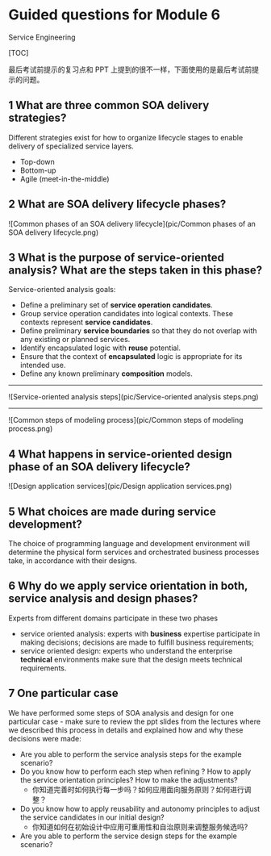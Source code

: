 # Guided questions for Module 6

Service Engineering

[TOC]

最后考试前提示的复习点和 PPT 上提到的很不一样，下面使用的是最后考试前提示的问题。

## 1 What are three common SOA delivery strategies?

Different strategies exist for how to organize lifecycle stages to enable delivery of specialized service layers.

- Top-down
- Bottom-up
- Agile (meet-in-the-middle)

## 2 What are SOA delivery lifecycle phases?

![Common phases of an SOA delivery lifecycle](pic/Common phases of an SOA delivery lifecycle.png)

## 3 What is the purpose of service-oriented analysis? What are the steps taken in this phase?

Service-oriented analysis goals:

- Define a preliminary set of **service operation candidates**.
- Group service operation candidates into logical contexts. These contexts represent **service candidates**.
- Define preliminary **service boundaries** so that they do not overlap with any existing or planned services.
- Identify encapsulated logic with **reuse** potential.
- Ensure that the context of **encapsulated** logic is appropriate for its intended use.
- Define any known preliminary **composition** models.

---

![Service-oriented analysis steps](pic/Service-oriented analysis steps.png)

---

![Common steps of modeling process](pic/Common steps of modeling process.png)

## 4 What happens in service-oriented design phase of an SOA delivery lifecycle?

![Design application services](pic/Design application services.png)

## 5 What choices are made during service development?

The choice of programming language and development environment will determine the physical form services and orchestrated business processes take, in accordance with their designs.

## 6 Why do we apply service orientation in both, service analysis and design phases?

Experts from different domains participate in these two phases

- service oriented analysis: experts with **business** expertise participate in making decisions; decisions are made to fulfill business requirements;
- service oriented design: experts who understand the enterprise **technical** environments make sure that the design meets technical requirements.

## 7 One particular case

We have performed some steps of SOA analysis and design for one particular case - make sure to review the ppt slides from the lectures where we described this process in details and explained how and why these decisions were made:

- Are you able to perform the service analysis steps for the example scenario?
- Do you know how to perform each step when refining ? How to apply the service orientation principles? How to make the adjustments?
  - 你知道完善时如何执行每一步吗？如何应用面向服务原则？如何进行调整？
- Do you know how to apply reusability and autonomy principles to adjust the service candidates in our initial design?
  - 你知道如何在初始设计中应用可重用性和自治原则来调整服务候选吗?
- Are you able to perform the service design steps for the example scenario?